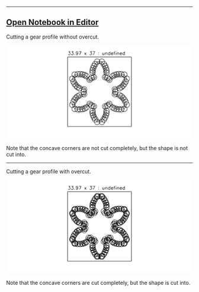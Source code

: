 
---
[Open Notebook in Editor](https://jsxcad.js.org/preAlphaHead/#JSxCAD@https://gitcdn.link/cdn/jsxcad/JSxCAD/master/algorithm/toolpath/example.nb)
---


Cutting a gear profile without overcut.

![Image](toolpath.md.1.png)

Note that the concave corners are not cut completely, but the shape is not cut into.


---


Cutting a gear profile with overcut.

![Image](toolpath.md.2.png)

Note that the concave corners are cut completely, but the shape is cut into.
